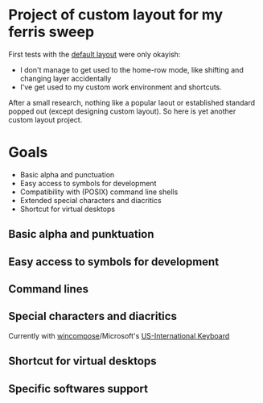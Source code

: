 # Project of custom layout for my ferris sweep

First tests with the [default layout](https://github.com/qmk/qmk_firmware/tree/master/keyboards/ferris/keymaps/default) were only okayish:
* I don't manage to get used to the home-row mode, like shifting and changing layer accidentally
* I've get used to my custom work environment and shortcuts.

After a small research, nothing like a popular laout or established standard popped out (except designing custom layout). So here is yet another custom layout project.

# Goals

* Basic alpha and punctuation
* Easy access to symbols for development
* Compatibility with (POSIX) command line shells
* Extended special characters and diacritics
* Shortcut for virtual desktops


## Basic alpha and punktuation

## Easy access to symbols for development

## Command lines

## Special characters and diacritics

Currently with [wincompose](https://github.com/SamHocevar/wincompose)/Microsoft's [US-International Keyboard](https://docs.microsoft.com/en-us/globalization/keyboards/kbdusx)

## Shortcut for virtual desktops

## Specific softwares support